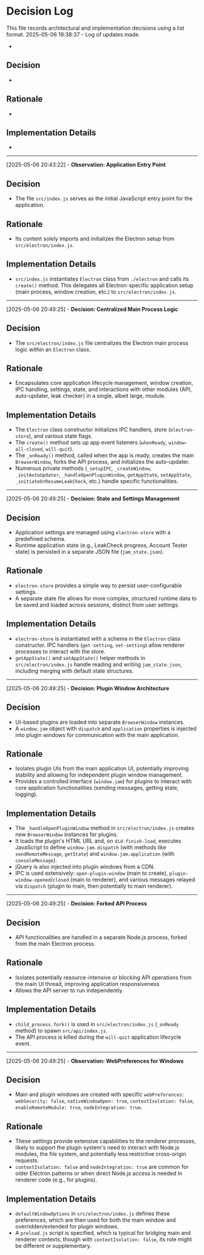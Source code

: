 # Decision Log

This file records architectural and implementation decisions using a list format.
2025-05-06 19:38:37 - Log of updates made.

*

## Decision

*

## Rationale 

*

## Implementation Details

*
---
[2025-05-06 20:43:22] - **Observation: Application Entry Point**

## Decision
*   The file `src/index.js` serves as the initial JavaScript entry point for the application.

## Rationale
*   Its content solely imports and initializes the Electron setup from `src/electron/index.js`.

## Implementation Details
*   `src/index.js` instantiates `Electron` class from `./electron` and calls its `create()` method. This delegates all Electron-specific application setup (main process, window creation, etc.) to `src/electron/index.js`.
---
[2025-05-06 20:49:25] - **Decision: Centralized Main Process Logic**

## Decision
*   The `src/electron/index.js` file centralizes the Electron main process logic within an `Electron` class.

## Rationale
*   Encapsulates core application lifecycle management, window creation, IPC handling, settings, state, and interactions with other modules (API, auto-updater, leak checker) in a single, albeit large, module.

## Implementation Details
*   The `Electron` class constructor initializes IPC handlers, store (`electron-store`), and various state flags.
*   The `create()` method sets up app event listeners (`whenReady`, `window-all-closed`, `will-quit`).
*   The `_onReady()` method, called when the app is ready, creates the main `BrowserWindow`, forks the API process, and initializes the auto-updater.
*   Numerous private methods (`_setupIPC`, `_createWindow`, `_initAutoUpdater`, `_handleOpenPluginWindow`, `getAppState`, `setAppState`, `_initiateOrResumeLeakCheck`, etc.) handle specific functionalities.

---
[2025-05-06 20:49:25] - **Decision: State and Settings Management**

## Decision
*   Application settings are managed using `electron-store` with a predefined schema.
*   Runtime application state (e.g., LeakCheck progress, Account Tester state) is persisted in a separate JSON file (`jam_state.json`).

## Rationale
*   `electron-store` provides a simple way to persist user-configurable settings.
*   A separate state file allows for more complex, structured runtime data to be saved and loaded across sessions, distinct from user settings.

## Implementation Details
*   `electron-store` is instantiated with a schema in the `Electron` class constructor. IPC handlers (`get-setting`, `set-setting`) allow renderer processes to interact with the store.
*   `getAppState()` and `setAppState()` helper methods in `src/electron/index.js` handle reading and writing `jam_state.json`, including merging with default state structures.

---
[2025-05-06 20:49:25] - **Decision: Plugin Window Architecture**

## Decision
*   UI-based plugins are loaded into separate `BrowserWindow` instances.
*   A `window.jam` object with `dispatch` and `application` properties is injected into plugin windows for communication with the main application.

## Rationale
*   Isolates plugin UIs from the main application UI, potentially improving stability and allowing for independent plugin window management.
*   Provides a controlled interface (`window.jam`) for plugins to interact with core application functionalities (sending messages, getting state, logging).

## Implementation Details
*   The `_handleOpenPluginWindow` method in `src/electron/index.js` creates new `BrowserWindow` instances for plugins.
*   It loads the plugin's HTML URL and, on `did-finish-load`, executes JavaScript to define `window.jam.dispatch` (with methods like `sendRemoteMessage`, `getState`) and `window.jam.application` (with `consoleMessage`).
*   jQuery is also injected into plugin windows from a CDN.
*   IPC is used extensively: `open-plugin-window` (main to create), `plugin-window-opened`/`closed` (main to renderer), and various messages relayed via `dispatch` (plugin to main, then potentially to main renderer).

---
[2025-05-06 20:49:25] - **Decision: Forked API Process**

## Decision
*   API functionalities are handled in a separate Node.js process, forked from the main Electron process.

## Rationale
*   Isolates potentially resource-intensive or blocking API operations from the main UI thread, improving application responsiveness.
*   Allows the API server to run independently.

## Implementation Details
*   `child_process.fork()` is used in `src/electron/index.js` (`_onReady` method) to spawn `src/api/index.js`.
*   The API process is killed during the `will-quit` application lifecycle event.

---
[2025-05-06 20:49:25] - **Observation: WebPreferences for Windows**

## Decision
*   Main and plugin windows are created with specific `webPreferences`: `webSecurity: false`, `nativeWindowOpen: true`, `contextIsolation: false`, `enableRemoteModule: true`, `nodeIntegration: true`.

## Rationale
*   These settings provide extensive capabilities to the renderer processes, likely to support the plugin system's need to interact with Node.js modules, the file system, and potentially less restrictive cross-origin requests.
*   `contextIsolation: false` and `nodeIntegration: true` are common for older Electron patterns or when direct Node.js access is needed in renderer code (e.g., for plugins).

## Implementation Details
*   `defaultWindowOptions` in `src/electron/index.js` defines these preferences, which are then used for both the main window and overridden/extended for plugin windows.
*   A `preload.js` script is specified, which is typical for bridging main and renderer contexts, though with `contextIsolation: false`, its role might be different or supplementary.